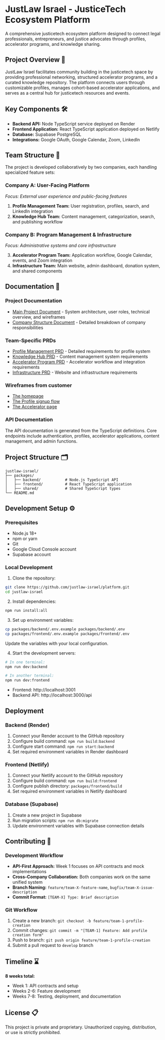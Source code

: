 # JustLaw Israel - JusticeTech Ecosystem Platform 

A comprehensive justicetech ecosystem platform designed to connect legal professionals, entrepreneurs, and justice advocates through profiles, accelerator programs, and knowledge sharing.

## Project Overview 📖

JustLaw Israel facilitates community building in the justicetech space by providing professional networking, structured accelerator programs, and a curated knowledge repository. The platform connects users through customizable profiles, manages cohort-based accelerator applications, and serves as a central hub for justicetech resources and events.

## Key Components 🛠️

- **Backend API:** Node TypeScript service deployed on Render
- **Frontend Application:** React TypeScript application deployed on Netlify  
- **Database:** Supabase PostgreSQL
- **Integrations:** Google OAuth, Google Calendar, Zoom, LinkedIn

## Team Structure 🎯

The project is developed collaboratively by two companies, each handling specialized feature sets:

### Company A: User-Facing Platform
_Focus: External user experience and public-facing features_

1. **Profile Management Team:** User registration, profiles, search, and LinkedIn integration
2. **Knowledge Hub Team:** Content management, categorization, search, and publishing workflow

### Company B: Program Management & Infrastructure
_Focus:  Administrative systems and core infrastructure_

3. **Accelerator Program Team:** Application workflow, Google Calendar, events, and Zoom integration
4. **Infrastructure Team:** Main website, admin dashboard, donation system, and shared components

## Documentation 📑

### Project Documentation
- [Main Project Document](https://docs.google.com/document/d/1bV6V7-efPyCAex9npd1aAYTCMa3IzPlI0L45b3wE644) - System architecture, user roles, technical overview, and wireframes
- [Company Structure Document](https://docs.google.com/document/d/1seSjbt-BaCaLOpVburyOmsHdWuOB7xtLOrqcLA_H9dY/edit) - Detailed breakdown of company responsibilities

### Team-Specific PRDs
- [Profile Management PRD](https://docs.google.com/document/d/1NfXSIZE3NO8D20S_LycUBcWG8o0wnLgWnTAKHdaqvrc/edit) - Detailed requirements for profile system
- [Knowledge Hub PRD](https://docs.google.com/document/d/1X4j_xsHTuImdViu1pWx9oUGv_OAKBB27Hv6AQqC2obM/edit) - Content management system requirements
- [Accelerator Program PRD](https://docs.google.com/document/d/1_m01D7azWbCjkrzhanu1s9l50FF8LvaCdbBMkExso9M/edit) - Accelerator workflow and integration requirements  
- [Infrastructure PRD](https://docs.google.com/document/d/1nrCc-a6uBmXMuB-UQcfE7N8ndC-lidHc86ilJ2_VJUg/edit) - Website and infrastructure requirements

### Wireframes from customer
- [The homepage](https://gemini.google.com/share/f53615bbeab5)
- [The Profile signup flow](https://gemini.google.com/share/000556b71ac0)
- [The Accelerator page](https://gemini.google.com/share/42991b7640ba)


### API Documentation
The API documentation is generated from the TypeScript definitions. Core endpoints include authentication, profiles, accelerator applications, content management, and admin functions.

## Project Structure 🗂️

```
justlaw-israel/
├── packages/
│   ├── backend/           # Node.js TypeScript API
│   ├── frontend/          # React TypeScript application
│   ├── shared/            # Shared TypeScript types
└── README.md
```

## Development Setup ⚙️

### Prerequisites
- Node.js 18+
- npm or yarn
- Git
- Google Cloud Console account
- Supabase account

### Local Development

1. Clone the repository:
```bash
git clone https://github.com/justlaw-israel/platform.git
cd justlaw-israel
```

2. Install dependencies:
```bash
npm run install:all
```

3. Set up environment variables:
```bash
cp packages/backend/.env.example packages/backend/.env
cp packages/frontend/.env.example packages/frontend/.env
```
Update the variables with your local configuration.

4. Start the development servers:
```bash
# In one terminal:
npm run dev:backend

# In another terminal:
npm run dev:frontend
```

- Frontend: http://localhost:3001
- Backend API: http://localhost:3000/api

## Deployment

### Backend (Render)
1. Connect your Render account to the GitHub repository
2. Configure build command: `npm run build:backend`
3. Configure start command: `npm run start:backend`
4. Set required environment variables in Render dashboard

### Frontend (Netlify)
1. Connect your Netlify account to the GitHub repository
2. Configure build command: `npm run build:frontend`
3. Configure publish directory: `packages/frontend/build`
4. Set required environment variables in Netlify dashboard

### Database (Supabase)
1. Create a new project in Supabase
2. Run migration scripts: `npm run db:migrate`
3. Update environment variables with Supabase connection details

## Contributing 🎁

### Development Workflow
- **API-First Approach:** Week 1 focuses on API contracts and mock implementations
- **Cross-Company Collaboration:** Both companies work on the same unified system
- **Branch Naming:** `feature/team-X-feature-name`, `bugfix/team-X-issue-description`
- **Commit Format:** `[TEAM-X] Type: Brief description`

### Git Workflow
1. Create a new branch: `git checkout -b feature/team-1-profile-creation`
2. Commit changes: `git commit -m "[TEAM-1] Feature: Add profile creation form"`
3. Push to branch: `git push origin feature/team-1-profile-creation`
4. Submit a pull request to `develop` branch

## Timeline ⌛

**8 weeks total:**
- Week 1: API contracts and setup
- Weeks 2-6: Feature development
- Weeks 7-8: Testing, deployment, and documentation

## License 📋

This project is private and proprietary. Unauthorized copying, distribution, or use is strictly prohibited.
